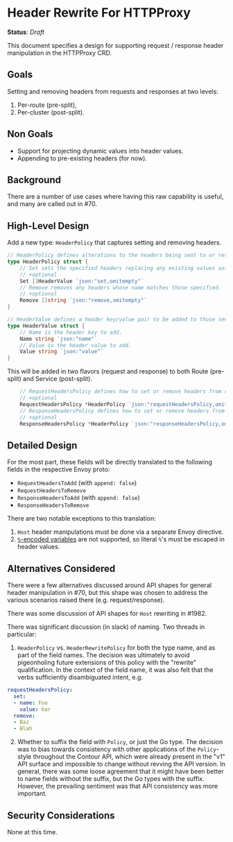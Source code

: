# Header Rewrite For HTTPProxy

**Status**: _Draft_

This document specifies a design for supporting request / response header manipulation in the HTTPProxy CRD.

## Goals

Setting and removing headers from requests and responses at two levels:
1. Per-route (pre-split),
1. Per-cluster (post-split).

## Non Goals

- Support for projecting dynamic values into header values.
- Appending to pre-existing headers (for now).

## Background

There are a number of use cases where having this raw capability is useful, and many are called out in #70.

## High-Level Design

Add a new type: `HeaderPolicy` that captures setting and removing headers.

```Go
// HeaderPolicy defines alterations to the headers being sent to or returned from a service.
type HeaderPolicy struct {
	// Set sets the specified headers replacing any existing values associated with the header names.
	// +optional
	Set []HeaderValue `json:"set,omitempty"`
	// Remove removes any headers whose name matches those specified.
	// +optional
	Remove []string `json:"remove,omitempty"`
}

// HeaderValue defines a header key/value pair to be added to those sent to or return from a service.
type HeaderValue struct {
	// Name is the header key to add.
	Name string `json:"name"`
	// Value is the header value to add.
	Value string `json:"value"`
}
```

This will be added in two flavors (request and response) to both Route (pre-split) and Service (post-split).

```Go
	// RequestHeadersPolicy defines how to set or remove headers from requests.
	// +optional
	RequestHeadersPolicy *HeaderPolicy `json:"requestHeadersPolicy,omitempty"`
	// ResponseHeadersPolicy defines how to set or remove headers from responses.
	// +optional
	ResponseHeadersPolicy *HeaderPolicy `json:"responseHeadersPolicy,omitempty"`
```

## Detailed Design

For the most part, these fields will be directly translated to the following fields in the respective Envoy proto:
 - `RequestHeadersToAdd` (with `append: false`)
 - `RequestHeadersToRemove`
 - `ResponseHeadersToAdd` (with `append: false`)
 - `ResponseHeadersToRemove`

There are two notable exceptions to this translation:
1. `Host` header manipulations must be done via a separate Envoy directive.
1. [`%`-encoded variables](https://www.envoyproxy.io/docs/envoy/latest/configuration/http/http_conn_man/headers#custom-request-response-headers) are not supported, so literal `%`'s must be escaped in header values.


## Alternatives Considered

There were a few alternatives discussed around API shapes for general header manipulation in #70, but this shape was chosen to address the various scenarios raised there (e.g. request/response).

There was some discussion of API shapes for `Host` rewriting in #1982.


There was significant discussion (in slack) of naming.  Two threads in particular:
1. `HeaderPolicy` vs. `HeaderRewritePolicy` for both the type name, and as part of the field names.  The decision was ultimately to avoid pigeonholing future extensions of this policy with the "rewrite" qualification.  In the context of the field name, it was also felt that the verbs sufficiently disambiguated intent, e.g.
```yaml
requestHeadersPolicy:
  set:
  - name: Foo
    value: bar
  remove:
  - Baz
  - Blah
```

2. Whether to suffix the field with `Policy`, or just the Go type.  The decision was to bias towards consistency with other applications of the `Policy`-style throughout the Contour API, which were already present in the "v1" API surface and impossible to change without revving the API version.  In general, there was some loose agreement that it might have been better to name fields without the suffix, but the Go types with the suffix.  However, the prevailing sentiment was that API consistency was more important.


## Security Considerations

None at this time.
